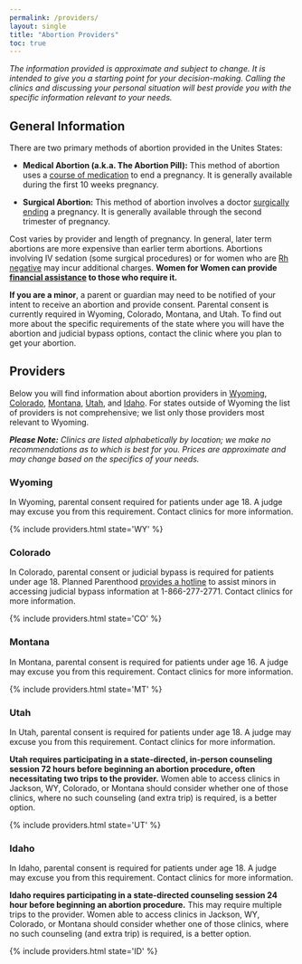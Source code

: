 ```yaml
---
permalink: /providers/
layout: single
title: "Abortion Providers"
toc: true
---
```


_The information provided is approximate and subject to change. It is
intended to give you a starting point for your decision-making.
Calling the clinics and discussing your personal situation will best
provide you with the specific information relevant to your needs._

## General Information

There are two primary methods of abortion provided in the Unites
States:

* **Medical Abortion (a.k.a. The Abortion Pill):** This method of abortion
    uses a [course of
    medication](https://www.plannedparenthood.org/learn/abortion/the-abortion-pill)
    to end a pregnancy. It is generally available during the first 10
    weeks pregnancy.

* **Surgical Abortion:** This method of abortion involves a doctor
    [surgically ending](https://www.plannedparenthood.org/learn/abortion/in-clinic-abortion-procedures)
    a pregnancy. It is generally available through the second
    trimester of pregnancy.

Cost varies by provider and length of pregnancy. In general, later
term abortions are more expensive than earlier term
abortions. Abortions involving IV sedation (some surgical procedures)
or for women who are [Rh
negative](https://www.acog.org/Patients/FAQs/The-Rh-Factor-How-It-Can-Affect-Your-Pregnancy)
may incur additional charges. **Women for Women can provide [financial
assistance](/financial) to those who require it.**

**If you are a minor**, a parent or guardian may need to be notified
of your intent to receive an abortion and provide consent. Parental
consent is currently required in Wyoming, Colorado, Montana, and
Utah. To find out more about the specific requirements of the state
where you will have the abortion and judicial bypass options, contact
the clinic where you plan to get your abortion.

## Providers

Below you will find information about abortion providers in
[Wyoming](#wyoming), [Colorado](#colorado), [Montana](#montana),
[Utah](#utah), and [Idaho](#idaho). For states outside of Wyoming the
list of providers is not comprehensive; we list only those providers
most relevant to Wyoming.

_**Please Note:** Clinics are listed alphabetically by location; we
   make no recommendations as to which is best for you. Prices are
   approximate and may change based on the specifics of your needs._

### Wyoming

In Wyoming, parental consent required for patients under age 18.  A
judge may excuse you from this requirement. Contact clinics for more
information.

{% include providers.html state='WY' %}

### Colorado

In Colorado, parental consent or judicial bypass is required for
patients under age 18. Planned Parenthood [provides a
hotline](https://www.plannedparenthood.org/planned-parenthood-rocky-mountains/planned-parenthood-parental-notification/judicial-bypass-faq)
to assist minors in accessing judicial bypass information at
1-866-277-2771. Contact clinics for more information.

{% include providers.html state='CO' %}

### Montana

In Montana, parental consent is required for patients under age 16. A
judge may excuse you from this requirement. Contact clinics for more
information.

{% include providers.html state='MT' %}

### Utah

In Utah, parental consent is required for patients under age 18. A
judge may excuse you from this requirement. Contact clinics for more
information.

**Utah requires participating in a state-directed, in-person
counseling session 72 hours before beginning an abortion procedure,
often necessitating two trips to the provider.** Women able to access
clinics in Jackson, WY, Colorado, or Montana should consider whether
one of those clinics, where no such counseling (and extra trip) is
required, is a better option.

{% include providers.html state='UT' %}

### Idaho

In Idaho, parental consent is required for patients under age 18. A
judge may excuse you from this requirement. Contact clinics for more
information.

**Idaho requires participating in a state-directed counseling session
  24 hour before beginning an abortion procedure.** This may require
  multiple trips to the provider. Women able to access clinics in
  Jackson, WY, Colorado, or Montana should consider whether one of
  those clinics, where no such counseling (and extra trip) is
  required, is a better option.

{% include providers.html state='ID' %}
